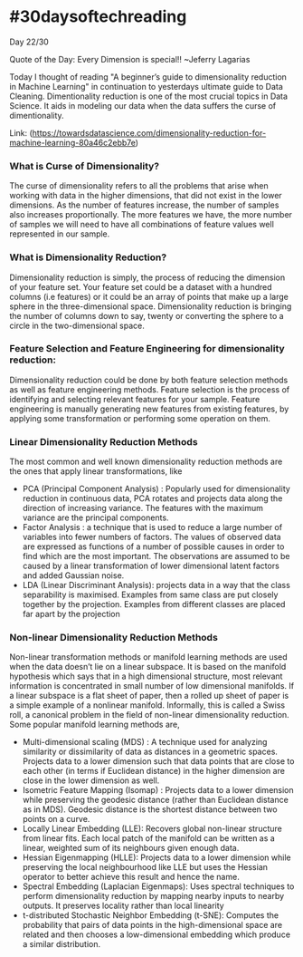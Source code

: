 # #30daysoftechreading

Day 22/30

Quote of the Day: Every Dimension is special!! ~Jeferry Lagarias

Today I thought of reading "A beginner’s guide to dimensionality reduction in Machine Learning" in continuation to yesterdays ultimate guide to Data Cleaning. Dimentionality reduction is one of the most crucial topics in Data Science. It aids in modeling our data when the data suffers the curse of dimentionality.

Link: (https://towardsdatascience.com/dimensionality-reduction-for-machine-learning-80a46c2ebb7e)

### What is Curse of Dimensionality?

The curse of dimensionality refers to all the problems that arise when working with data in the higher dimensions, that did not exist in the lower dimensions.
As the number of features increase, the number of samples also increases proportionally. The more features we have, the more number of samples we will need to have all combinations of feature values well represented in our sample.

### What is Dimensionality Reduction?
Dimensionality reduction is simply, the process of reducing the dimension of your feature set. Your feature set could be a dataset with a hundred columns (i.e features) or it could be an array of points that make up a large sphere in the three-dimensional space. Dimensionality reduction is bringing the number of columns down to say, twenty or converting the sphere to a circle in the two-dimensional space.


### Feature Selection and Feature Engineering for dimensionality reduction:

Dimensionality reduction could be done by both feature selection methods as well as feature engineering methods. Feature selection is the process of identifying and selecting relevant features for your sample. Feature engineering is manually generating new features from existing features, by applying some transformation or performing some operation on them.

### Linear Dimensionality Reduction Methods
The most common and well known dimensionality reduction methods are the ones that apply linear transformations, like
- PCA (Principal Component Analysis) : Popularly used for dimensionality reduction in continuous data, PCA rotates and projects data along the direction of increasing variance. The features with the maximum variance are the principal components.
- Factor Analysis : a technique that is used to reduce a large number of variables into fewer numbers of factors. The values of observed data are expressed as functions of a number of possible causes in order to find which are the most important. The observations are assumed to be caused by a linear transformation of lower dimensional latent factors and added Gaussian noise.
- LDA (Linear Discriminant Analysis): projects data in a way that the class separability is maximised. Examples from same class are put closely together by the projection. Examples from different classes are placed far apart by the projection


### Non-linear Dimensionality Reduction Methods
Non-linear transformation methods or manifold learning methods are used when the data doesn’t lie on a linear subspace. It is based on the manifold hypothesis which says that in a high dimensional structure, most relevant information is concentrated in small number of low dimensional manifolds. If a linear subspace is a flat sheet of paper, then a rolled up sheet of paper is a simple example of a nonlinear manifold. Informally, this is called a Swiss roll, a canonical problem in the field of non-linear dimensionality reduction. Some popular manifold learning methods are,
- Multi-dimensional scaling (MDS) : A technique used for analyzing similarity or dissimilarity of data as distances in a geometric spaces. Projects data to a lower dimension such that data points that are close to each other (in terms if Euclidean distance) in the higher dimension are close in the lower dimension as well.
- Isometric Feature Mapping (Isomap) : Projects data to a lower dimension while preserving the geodesic distance (rather than Euclidean distance as in MDS). Geodesic distance is the shortest distance between two points on a curve.
- Locally Linear Embedding (LLE): Recovers global non-linear structure from linear fits. Each local patch of the manifold can be written as a linear, weighted sum of its neighbours given enough data.
- Hessian Eigenmapping (HLLE): Projects data to a lower dimension while preserving the local neighbourhood like LLE but uses the Hessian operator to better achieve this result and hence the name.
- Spectral Embedding (Laplacian Eigenmaps): Uses spectral techniques to perform dimensionality reduction by mapping nearby inputs to nearby outputs. It preserves locality rather than local linearity
- t-distributed Stochastic Neighbor Embedding (t-SNE): Computes the probability that pairs of data points in the high-dimensional space are related and then chooses a low-dimensional embedding which produce a similar distribution.


